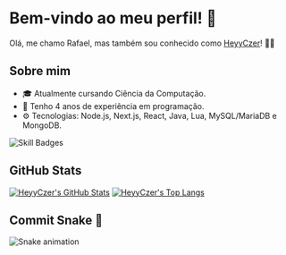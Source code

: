 # Bem-vindo ao meu perfil! 👋

Olá, me chamo Rafael, mas também sou conhecido como [HeyyCzer](https://github.com/HeyyCzer)! 👨‍💻

## Sobre mim

- 🎓 Atualmente cursando Ciência da Computação.
- 💼 Tenho 4 anos de experiência em programação.
- ⚙️ Tecnologias: Node.js, Next.js, React, Java, Lua, MySQL/MariaDB e MongoDB.

![Skill Badges](https://skillicons.dev/icons?i=js,html,css,react,nextjs,lua,java,mysql,mongodb,docker,linux)
## GitHub Stats

[![HeyyCzer's GitHub Stats](https://github-stats-heyyczer.vercel.app/api?username=HeyyCzer&show_icons=true&theme=github_dark&locale=pt-br)](https://github.com/HeyyCzer)
[![HeyyCzer's Top Langs](https://github-stats-heyyczer.vercel.app/api/top-langs/?username=HeyyCzer&theme=github_dark&locale=pt-br&layout=compact)](https://github.com/HeyyCzer)

## Commit Snake 🐍

![Snake animation](https://github.com/HeyyCzer/HeyyCzer/blob/output/dist/github-contribution-grid-snake-dark.svg)

